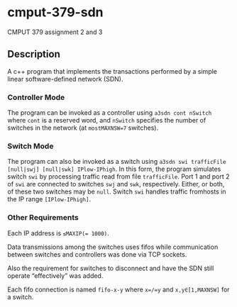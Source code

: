 # cmput-379-sdn
CMPUT 379 assignment 2 and 3

## Description
A c++ program that implements the transactions performed by a simple linear software-defined 
network (SDN). 

### Controller Mode
The program can be invoked as a controller using `a3sdn cont nSwitch` where `cont`
is a reserved word, and `nSwitch` specifies the number of switches in the network 
(at `mostMAXNSW=7` switches). 

### Switch Mode
The program can also be invoked as a switch using 
`a3sdn swi trafficFile [null|swj] [null|swk] IPlow-IPhigh`. In this form, the 
program simulates switch `swi` by processing traffic read from file `trafficFile`.
Port 1 and port 2 of `swi` are connected to switches `swj` and `swk`, respectively. 
Either, or both, of these two switches may be `null`. Switch `swi` handles traffic
fromhosts in the IP range `[IPlow-IPhigh]`. 

### Other Requirements
Each IP address is `≤MAXIP(= 1000)`.

Data transmissions among the switches uses fifos while communication between switches 
and controllers was done via TCP sockets.

Also the requirement for switches to disconnect and have the SDN still operate “effectively” was added.

Each fifo connection is named `fifo-x-y` where `x=/=y` and `x,y∈[1,MAXNSW]` for a switch.
